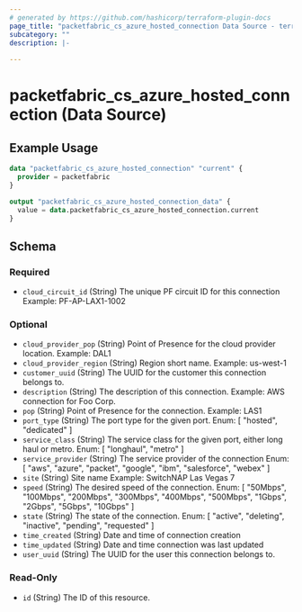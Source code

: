 ```yaml
---
# generated by https://github.com/hashicorp/terraform-plugin-docs
page_title: "packetfabric_cs_azure_hosted_connection Data Source - terraform-provider-packetfabric"
subcategory: ""
description: |-
  
---
```


# packetfabric_cs_azure_hosted_connection (Data Source)

## Example Usage

```terraform
data "packetfabric_cs_azure_hosted_connection" "current" {
  provider = packetfabric
}

output "packetfabric_cs_azure_hosted_connection_data" {
  value = data.packetfabric_cs_azure_hosted_connection.current
}
```


<!-- schema generated by tfplugindocs -->
## Schema

### Required

- `cloud_circuit_id` (String) The unique PF circuit ID for this connection
		Example: PF-AP-LAX1-1002

### Optional

- `cloud_provider_pop` (String) Point of Presence for the cloud provider location.
		Example: DAL1
- `cloud_provider_region` (String) Region short name.
		Example: us-west-1
- `customer_uuid` (String) The UUID for the customer this connection belongs to.
- `description` (String) The description of this connection.
		Example: AWS connection for Foo Corp.
- `pop` (String) Point of Presence for the connection.
		Example: LAS1
- `port_type` (String) The port type for the given port.
		Enum: [ "hosted", "dedicated" ]
- `service_class` (String) The service class for the given port, either long haul or metro.
		Enum: [ "longhaul", "metro" ]
- `service_provider` (String) The service provider of the connection
		Enum: [ "aws", "azure", "packet", "google", "ibm", "salesforce", "webex" ]
- `site` (String) Site name
		Example: SwitchNAP Las Vegas 7
- `speed` (String) The desired speed of the connection.
		Enum: [ "50Mbps", "100Mbps", "200Mbps", "300Mbps", "400Mbps", "500Mbps", "1Gbps", "2Gbps", "5Gbps", "10Gbps" ]
- `state` (String) The state of the connection.
		Enum: [ "active", "deleting", "inactive", "pending", "requested" ]
- `time_created` (String) Date and time of connection creation
- `time_updated` (String) Date and time connection was last updated
- `user_uuid` (String) The UUID for the user this connection belongs to.

### Read-Only

- `id` (String) The ID of this resource.


